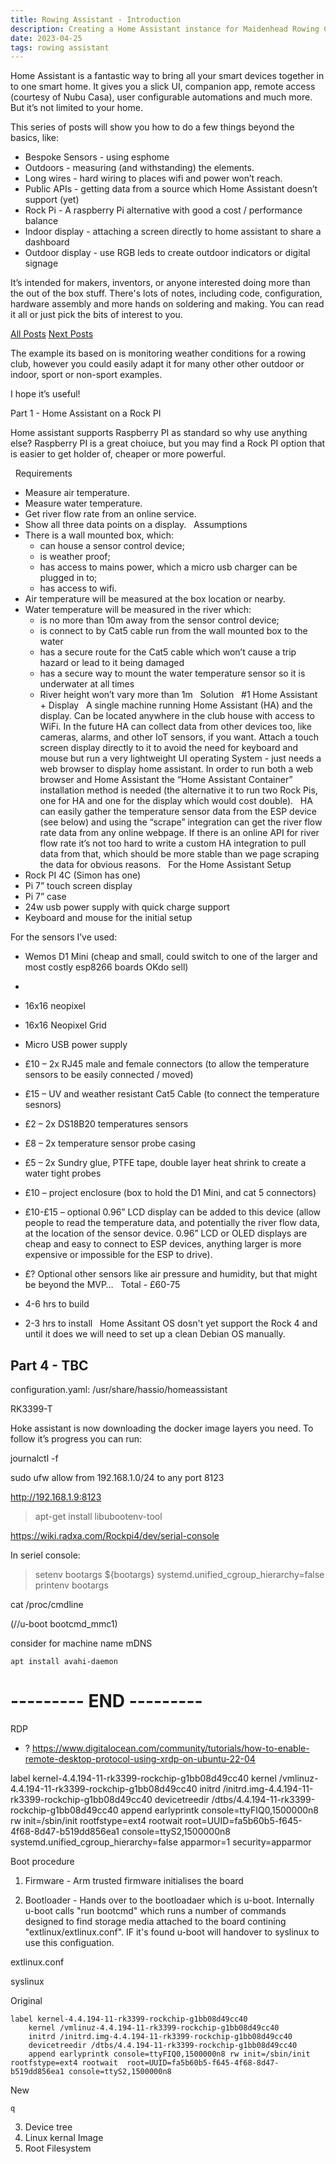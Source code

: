 ```yaml
---
title: Rowing Assistant - Introduction
description: Creating a Home Assistant instance for Maidenhead Rowing Club 
date: 2023-04-25
tags: rowing assistant
---
```



Home Assistant is a fantastic way to bring all your smart devices together in to one smart home. It gives you a slick UI, companion app, remote access (courtesy of Nubu Casa), user configurable automations and much more. But it’s not limited to your home.

This series of posts will show you how to do a few things beyond the basics, like:

- Bespoke Sensors - using esphome
- Outdoors - measuring (and withstanding) the elements.
- Long wires - hard wiring to places wifi and power won’t reach.
- Public APIs - getting data from a source which Home Assistant doesn’t support (yet)
- Rock Pi - A raspberry Pi alternative with good  a cost / performance balance 
- Indoor display - attaching a screen directly to home assistant to share a dashboard
- Outdoor display - use RGB leds to create outdoor indicators or digital signage


It’s intended for makers, inventors, or anyone interested doing more than the out of the box stuff. There's lots of notes, including code, configuration, hardware assembly and more hands on soldering and making. You can read it all or just pick the bits of interest to you.

[All Posts](/tags/rowing-assistant/)
[Next Posts](/tags/rowing-assistant/)


The example its based on is monitoring weather conditions for a rowing club, however you could easily adapt it for many other other outdoor or indoor, sport or non-sport examples.

I hope it’s useful!

Part 1 - Home Assistant on a Rock PI 

Home assistant supports Raspberry PI as standard so why use anything else? Raspberry PI is a great choiuce, but you may find a Rock PI option that is easier to get holder of, cheaper or more powerful.



 
Requirements
* Measure air temperature.
* Measure water temperature.
* Get river flow rate from an online service.
* Show all three data points on a display.
 
Assumptions
* There is a wall mounted box, which:
    * can house a sensor control device;
    * is weather proof;
    * has access to mains power, which a micro usb charger can be plugged in to;
    * has access to wifi.
* Air temperature will be measured at the box location or nearby.
* Water temperature will be measured in the river which:
    * is no more than 10m away from the sensor control device;
    * is connect to by Cat5 cable run from the wall mounted box to the water
    * has a secure route for the Cat5 cable which won’t cause a trip hazard or lead to it being damaged
    * has a secure way to mount the water temperature sensor so it is underwater at all times
    * River height won’t vary more than 1m
 
Solution
 
#1 Home Assistant + Display
 
A single machine running Home Assistant (HA) and the display. Can be located anywhere in the club house with access to WiFi. In the future HA can collect data from other devices too, like cameras, alarms, and other IoT sensors, if you want. Attach a touch screen display directly to it to avoid the need for keyboard and mouse but run a very lightweight UI operating System - just needs a web browser to display home assistant. In order to run both a web browser and Home Assistant the “Home Assistant Container” installation method is needed (the alternative it to run two Rock Pis, one for HA and one for the display which would cost double).
 
HA can easily gather the temperature sensor data from the ESP device (see below) and using the “scrape” integration can get the river flow rate data from any online webpage. If there is an online API for river flow rate it’s not too hard to write a custom HA integration to pull data from that, which should be more stable than we page scraping the data for obvious reasons.
 
For the Home Assistant Setup 
* Rock PI 4C (Simon has one)
* Pi 7” touch screen display
* Pi 7” case
* 24w usb power supply with quick charge support
* Keyboard and mouse for the initial setup 


For the sensors I’ve used:
* Wemos D1 Mini (cheap and small, could switch to one of the larger and most costly esp8266 boards OKdo sell)
* 


* 16x16 neopixel 


* 16x16 Neopixel Grid 
* Micro USB power supply
* £10 – 2x RJ45 male and female connectors (to allow the temperature sensors to be easily connected / moved)
* £15 – UV and weather resistant Cat5 Cable (to connect the temperature sesnors)
* £2 – 2x DS18B20 temperatures sensors
* £8 – 2x temperature sensor probe casing
* £5 – 2x Sundry glue, PTFE tape, double layer heat shrink to create a water tight probes
* £10 – project enclosure (box to hold the D1 Mini, and cat 5 connectors)
* £10-£15 – optional 0.96” LCD display can be added to this device (allow people to read the temperature data, and potentially the river flow data, at the location of the sensor device. 0.96” LCD or OLED displays are cheap and easy to connect to ESP devices, anything larger is more expensive or impossible for the ESP to drive).
* £? Optional other sensors like air pressure and humidity, but that might be beyond the MVP…
 
Total - £60-75
 
* 4-6 hrs to build
* 2-3 hrs to install
 
Home Assitant OS dosn't yet support the Rock 4 and until it does we will need to set up a clean Debian OS manually.



## Part 4 - TBC






configuration.yaml:
/usr/share/hassio/homeassistant


RK3399-T











Hoke assistant is now downloading the docker image layers you need. To follow it’s progress you can run:

journalctl -f

sudo ufw allow from 192.168.1.0/24 to any port 8123

http://192.168.1.9:8123


> apt-get install libubootenv-tool

https://wiki.radxa.com/Rockpi4/dev/serial-console

In seriel console:
> setenv bootargs ${bootargs} systemd.unified_cgroup_hierarchy=false
> printenv  bootargs
>

cat /proc/cmdline

(//u-boot bootcmd_mmc1)


consider for machine name mDNS

```
apt install avahi-daemon
```





 # --------- END ---------  


RDP
- ? https://www.digitalocean.com/community/tutorials/how-to-enable-remote-desktop-protocol-using-xrdp-on-ubuntu-22-04




label kernel-4.4.194-11-rk3399-rockchip-g1bb08d49cc40
    kernel /vmlinuz-4.4.194-11-rk3399-rockchip-g1bb08d49cc40
    initrd /initrd.img-4.4.194-11-rk3399-rockchip-g1bb08d49cc40
    devicetreedir /dtbs/4.4.194-11-rk3399-rockchip-g1bb08d49cc40
    append earlyprintk console=ttyFIQ0,1500000n8 rw init=/sbin/init rootfstype=ext4 rootwait  root=UUID=fa5b60b5-f645-4f68-8d47-b519dd856ea1 console=ttyS2,1500000n8 systemd.unified_cgroup_hierarchy=false apparmor=1 security=apparmor


Boot procedure

1. Firmware - Arm trusted firmware initialises the board

2. Bootloader - Hands over to the bootloadaer which is u-boot. Internally u-boot calls "run bootcmd" which runs a number of commands designed to find storage media attached to the board contining "extlinux/extlinux.conf". IF it's found u-boot will handover to syslinux to use this configuation.

extlinux.conf

syslinux 


Original
```
label kernel-4.4.194-11-rk3399-rockchip-g1bb08d49cc40
    kernel /vmlinuz-4.4.194-11-rk3399-rockchip-g1bb08d49cc40
    initrd /initrd.img-4.4.194-11-rk3399-rockchip-g1bb08d49cc40
    devicetreedir /dtbs/4.4.194-11-rk3399-rockchip-g1bb08d49cc40
    append earlyprintk console=ttyFIQ0,1500000n8 rw init=/sbin/init rootfstype=ext4 rootwait  root=UUID=fa5b60b5-f645-4f68-8d47-b519dd856ea1 console=ttyS2,1500000n8 
```

New
```
q
```


3. Device tree
4. Linux kernal Image
5. Root Filesystem





